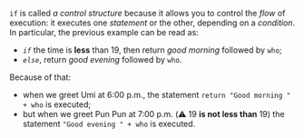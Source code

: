 `if` is  called _a control structure_ because it allows you to control the _flow_ of execution: it executes one _statement_ or the other, depending on a _condition_. In particular, the previous example can be read as:

* _`if`_ the time is **less** than 19, then return _good morning_ followed by `who`;
* _`else`_, return _good evening_ followed  by `who`.

Because of that:

* when we greet Umi at 6:00 p.m., the statement `return "Good morning " + who` is executed;
* but when we greet Pun Pun at 7:00 p.m. (:warning: 19 **is not less than** 19) the statement `"Good evening " + who` is executed.
